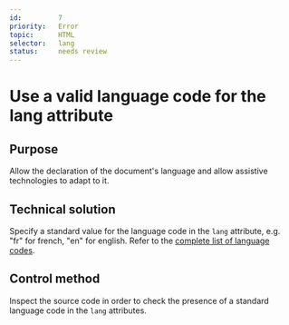 ```yaml
---
id:         7
priority:   Error
topic:      HTML
selector:   lang
status:     needs review
---
```


# Use a valid language code for the lang attribute

## Purpose

Allow the declaration of the document's language and allow assistive technologies to adapt to it.

## Technical solution

Specify a standard value for the language code in the `lang` attribute, e.g. "fr" for french, "en" for english. Refer to the [complete list of language codes](http://www.loc.gov/standards/iso639-2/php/code_list.php).

## Control method

Inspect the source code in order to check the presence of a standard language code in the `lang` attributes.

